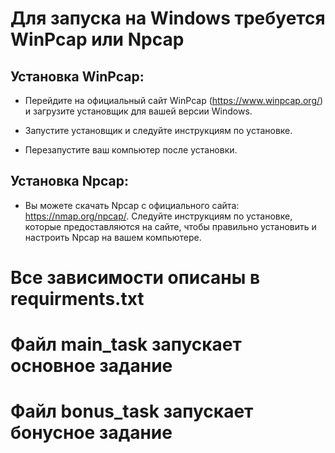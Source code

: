 # Для запуска на Windows требуется WinPcap или Npcap

## Установка WinPcap:

* Перейдите на официальный сайт WinPcap (https://www.winpcap.org/) и загрузите установщик для вашей версии Windows.

* Запустите установщик и следуйте инструкциям по установке.

* Перезапустите ваш компьютер после установки.

## Установка Npcap:
* Вы можете скачать Npcap с официального сайта: https://nmap.org/npcap/. Следуйте инструкциям по установке, которые предоставляются на сайте, чтобы правильно установить и настроить Npcap на вашем компьютере.

# Все зависимости описаны в requirments.txt

# Файл main_task запускает основное задание
# Файл bonus_task запускает бонусное задание